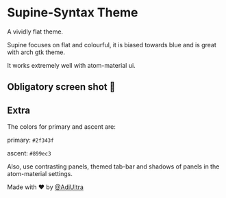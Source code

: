 # Supine-Syntax Theme

A vividly flat theme.

Supine focuses on flat and colourful, it is biased towards blue and is great with arch gtk theme.

It works extremely well with atom-material ui.

## Obligatory screen shot :gun:



## Extra

The colors for primary and ascent are:

primary: `#2f343f`

ascent: `#899ec3`


Also, use contrasting panels, themed tab-bar and shadows of panels in the atom-material settings.

Made with :heart: by [@AdiUltra]()
